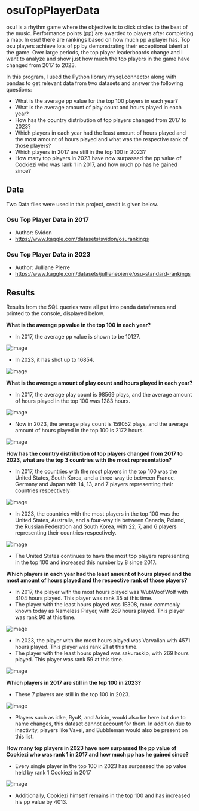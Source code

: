 # osuTopPlayerData
osu! is a rhythm game where the objective is to click circles to the beat of the music. Performance points (pp) are awarded to players after completing a map. In osu! there are rankings based on how much pp a player has. Top osu players achieve lots of pp by demonstrating their exceptional talent at the game. Over large periods, the top player leaderboards change and I want to analyze and show just how much the top players in the game have changed from 2017 to 2023.

In this program, I used the Python library mysql.connector along with pandas to get relevant data from two datasets and answer the following questions:

- What is the average pp value for the top 100 players in each year?
- What is the average amount of play count and hours played in each year?
- How has the country distribution of top players changed from 2017 to 2023?
- Which players in each year had the least amount of hours played and the most amount of hours played and what was the respective rank of those players?
- Which players in 2017 are still in the top 100 in 2023?
- How many top players in 2023 have now surpassed the pp value of Cookiezi who was rank 1 in 2017, and how much pp has he gained since?

## Data
Two Data files were used in this project, credit is given below.

### Osu Top Player Data in 2017
- Author: Svidon
- https://www.kaggle.com/datasets/svidon/osurankings

### Osu Top Player Data in 2023
- Author: Julliane Pierre
- https://www.kaggle.com/datasets/jullianepierre/osu-standard-rankings

## Results
Results from the SQL queries were all put into panda dataframes and printed to the console, displayed below.

**What is the average pp value in the top 100 in each year?**

- In 2017, the average pp value is shown to be 10127.
  
![image](https://github.com/jempio/osuTopPlayerData/assets/66966887/4191977b-ec9f-4172-b5e0-0d41996810ca)

- In 2023, it has shot up to 16854.
  
![image](https://github.com/jempio/osuTopPlayerData/assets/66966887/431833d7-ea1b-41e6-abb8-cff520612244)

**What is the average amount of play count and hours played in each year?**

- In 2017, the average play count is 98569 plays, and the average amount of hours played in the top 100 was 1283 hours.
  
![image](https://github.com/jempio/osuTopPlayerData/assets/66966887/80c13573-5593-4cff-b08d-cfdf81a44183)

- Now in 2023, the average play count is 159052 plays, and the average amount of hours played in the top 100 is 2172 hours.
   
![image](https://github.com/jempio/osuTopPlayerData/assets/66966887/0e46d246-54c3-424e-b2a8-5c234370acc4)

**How has the country distribution of top players changed from 2017 to 2023, what are the top 3 countries with the most representation?**

- In 2017, the countries with the most players in the top 100 was the United States, South Korea, and a three-way tie between France, Germany and Japan with 14, 13, and 7 players representing their countries respectively
  
![image](https://github.com/jempio/osuTopPlayerData/assets/66966887/fb2a31e7-8cde-4e14-9481-bbd45927bd45)

- In 2023, the countries with the most players in the top 100 was the United States, Australia, and a four-way tie between Canada, Poland, the Russian Federation and South Korea, with 22, 7, and 6 players representing their countries respectively.
  
![image](https://github.com/jempio/osuTopPlayerData/assets/66966887/399ba7c6-b3df-4a18-b027-9f352dcc5290)

- The United States continues to have the most top players representing in the top 100 and increased this number by 8 since 2017.

**Which players in each year had the least amount of hours played and the most amount of hours played and the respective rank of those players?**

- In 2017, the player with the most hours played was WubWoofWolf with 4104 hours played. This player was rank 35 at this time.
- The player with the least hours played was 1E308, more commonly known today as Nameless Player, with 269 hours played. This player was rank 90 at this time.
  
![image](https://github.com/jempio/osuTopPlayerData/assets/66966887/ea283b8c-669e-444e-9fe5-4e82dbe5e6e9)

- In 2023, the player with the most hours played was Varvalian with 4571 hours played. This player was rank 21 at this time.
- The player with the least hours played was sakuraskip, with 269 hours played. This player was rank 59 at this time.
  
![image](https://github.com/jempio/osuTopPlayerData/assets/66966887/c6929233-809e-43ff-aab2-448fe2da2012)

**Which players in 2017 are still in the top 100 in 2023?**

- These 7 players are still in the top 100 in 2023.
  
![image](https://github.com/jempio/osuTopPlayerData/assets/66966887/5dd0fbc8-34d4-4089-884c-5b54148732fe)

- Players such as idke, RyuK, and Aricin, would also be here but due to name changes, this dataset cannot account for them. In addition due to inactivity, players like Vaxei, and Bubbleman would also be present on this list.

**How many top players in 2023 have now surpassed the pp value of Cookiezi who was rank 1 in 2017 and how much pp has he gained since?**

- Every single player in the top 100 in 2023 has surpassed the pp value held by rank 1 Cookiezi in 2017
  
![image](https://github.com/jempio/osuTopPlayerData/assets/66966887/cfe6ef6b-bf37-41b5-ac59-7259f9a682a2)

- Additionally, Cookiezi himself remains in the top 100 and has increased his pp value by 4013.
  
